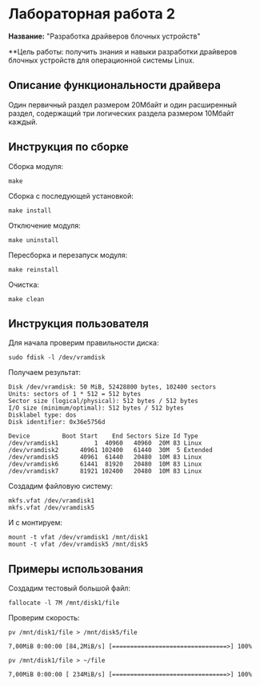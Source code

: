 # Лабораторная работа 2

**Название:** "Разработка драйверов блочных устройств"

**Цель работы: получить знания и навыки разработки драйверов блочных устройств для операционной системы Linux. 

## Описание функциональности драйвера

Один первичный раздел размером 20Мбайт и один расширенный раздел, содержащий три логических раздела размером 10Мбайт каждый.

## Инструкция по сборке

Сборка модуля:

```
make
```

Сборка с последующей установкой:

```
make install
```

Отключение модуля:

```
make uninstall
```

Пересборка и перезапуск модуля:

```
make reinstall
```

Очистка:

```
make clean
```

## Инструкция пользователя

Для начала проверим правильности диска:

```
sudo fdisk -l /dev/vramdisk
```

Получаем результат:

```
Disk /dev/vramdisk: 50 MiB, 52428800 bytes, 102400 sectors
Units: sectors of 1 * 512 = 512 bytes
Sector size (logical/physical): 512 bytes / 512 bytes
I/O size (minimum/optimal): 512 bytes / 512 bytes
Disklabel type: dos
Disk identifier: 0x36e5756d

Device         Boot Start    End Sectors Size Id Type
/dev/vramdisk1          1  40960   40960  20M 83 Linux
/dev/vramdisk2      40961 102400   61440  30M  5 Extended
/dev/vramdisk5      40961  61440   20480  10M 83 Linux
/dev/vramdisk6      61441  81920   20480  10M 83 Linux
/dev/vramdisk7      81921 102400   20480  10M 83 Linux
```

Создадим файловую систему:

```
mkfs.vfat /dev/vramdisk1
mkfs.vfat /dev/vramdisk5 
```

И с монтируем:

```
mount -t vfat /dev/vramdisk1 /mnt/disk1
mount -t vfat /dev/vramdisk5 /mnt/disk5
```

## Примеры использования

Создадим тестовый большой файл:

```
fallocate -l 7M /mnt/disk1/file
```

Проверим скорость:

```
pv /mnt/disk1/file > /mnt/disk5/file
```

```
7,00MiB 0:00:00 [84,2MiB/s] [================================>] 100% 
```

```
pv /mnt/disk1/file > ~/file
```

```
7,00MiB 0:00:00 [ 234MiB/s] [================================>] 100% 
```
